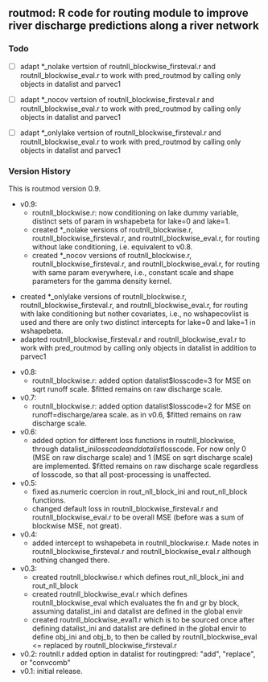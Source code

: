 routmod: R code for routing module to improve river discharge predictions along a river network
-----------------------------------------------------------------------------------------------

### Todo

* [ ] adapt *_nolake vertsion of routnll_blockwise_firsteval.r and routnll_blockwise_eval.r to work with pred_routmod by calling only objects in datalist and parvec1
* [ ] adapt *_nocov vertsion of routnll_blockwise_firsteval.r and routnll_blockwise_eval.r to work with pred_routmod by calling only objects in datalist and parvec1
* [ ] adapt *_onlylake vertsion of routnll_blockwise_firsteval.r and routnll_blockwise_eval.r to work with pred_routmod by calling only objects in datalist and parvec1



### Version History

This is routmod version 0.9.

* v0.9:
  - routnll_blockwise.r: now conditioning on lake dummy variable, distinct sets of param in wshapebeta for lake=0 and lake=1.
  - created *_nolake versions of routnll_blockwise.r, routnll_blockwise_firsteval.r, and routnll_blockwise_eval.r, for routing without lake conditioning, i.e. equivalent to v0.8.
  - created *_nocov versions of routnll_blockwise.r, routnll_blockwise_firsteval.r, and routnll_blockwise_eval.r, for routing with same param everywhere, i.e., constant scale and shape parameters for the gamma density kernel.
 - created *_onlylake versions of routnll_blockwise.r, routnll_blockwise_firsteval.r, and routnll_blockwise_eval.r, for routing with lake conditioning but nother covariates, i.e., no wshapecovlist is used and there are only two distinct intercepts for lake=0 and lake=1 in wshapebeta.
 - adapted routnll_blockwise_firsteval.r and routnll_blockwise_eval.r to work with pred_routmod by calling only objects in datalist in addition to parvec1
* v0.8:
  - routnll_blockwise.r: added option datalist$losscode=3 for MSE on sqrt runoff scale. $fitted remains on raw discharge scale.
* v0.7:
  - routnll_blockwise.r: added option datalist$losscode=2 for MSE on runoff=discharge/area scale. as in v0.6, $fitted remains on raw discharge scale.
* v0.6:
  - added option for different loss functions in routnll_blockwise, through datalist_ini$losscode and datalist$losscode. For now only 0 (MSE on raw discharge scale) and 1 (MSE on sqrt discharge scale) are implemented. $fitted remains on raw discharge scale regardless of losscode, so that all post-processing is unaffected.
* v0.5:
  - fixed as.numeric coercion in rout_nll_block_ini and rout_nll_block functions.
  - changed default loss in routnll_blockwise_firsteval.r and routnll_blockwise_eval.r to be overall MSE (before was a sum of blockwise MSE, not great).
* v0.4:
  - added intercept to wshapebeta in routnll_blockwise.r. Made notes in routnll_blockwise_firsteval.r and routnll_blockwise_eval.r although nothing changed there.
* v0.3:
  - created routnll_blockwise.r which defines rout_nll_block_ini and rout_nll_block
  - created routnll_blockwise_eval.r which defines routnll_blockwise_eval which evaluates the fn and gr by block, assuming datalist_ini and datalist are defined in the global envir
  - created routnll_blockwise_eval1.r which is to be sourced once after defining datalist_ini and datalist are defined in the global envir to define obj_ini and obj_b, to then be called by routnll_blockwise_eval <= replaced by routnll_blockwise_firsteval.r
* v0.2: routnll.r added option in datalist for routingpred: "add", "replace", or "convcomb"
* v0.1: initial release.


